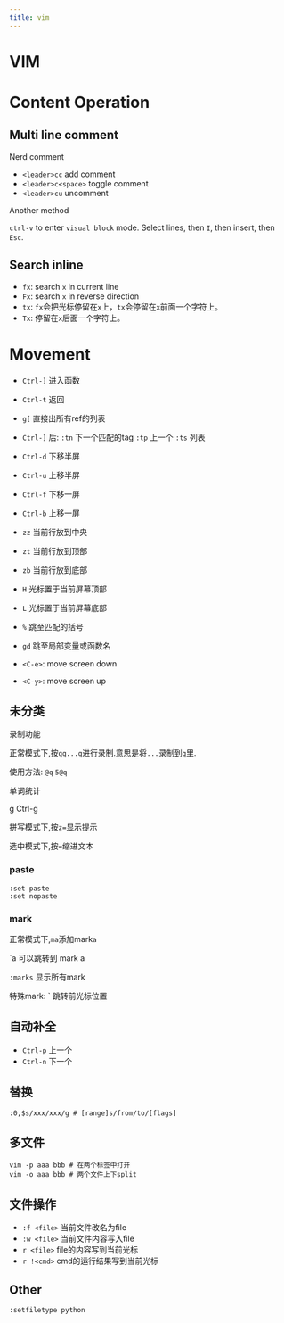 ```yaml
---
title: vim
---
```


# VIM

# Content Operation

## Multi line comment

Nerd comment

* `<leader>cc` add comment
* `<leader>c<space>` toggle comment
* `<leader>cu` uncomment

Another method

`ctrl-v` to enter `visual block` mode.
Select lines, then `I`, then insert, then `Esc`.

## Search inline

* `fx`: search `x` in current line
* `Fx`: search `x` in reverse direction
* `tx`: `fx`会把光标停留在`x`上，`tx`会停留在`x`前面一个字符上。
* `Tx`: 停留在`x`后面一个字符上。

# Movement

* `Ctrl-]` 进入函数
* `Ctrl-t` 返回
* `g[` 直接出所有ref的列表
* `Ctrl-]` 后: `:tn` 下一个匹配的tag `:tp` 上一个 `:ts` 列表

* `Ctrl-d` 下移半屏
* `Ctrl-u` 上移半屏
* `Ctrl-f` 下移一屏
* `Ctrl-b` 上移一屏

* `zz` 当前行放到中央
* `zt` 当前行放到顶部
* `zb` 当前行放到底部

* `H` 光标置于当前屏幕顶部
* `L` 光标置于当前屏幕底部

* `%` 跳至匹配的括号
* `gd` 跳至局部变量或函数名

* `<C-e>`: move screen down
* `<C-y>`: move screen up


## 未分类

录制功能

正常模式下,按`qq...q`进行录制.意思是将`...`录制到`q`里.

使用方法:
`@q` `5@q`

单词统计

g Ctrl-g

拼写模式下,按`z=`显示提示

选中模式下,按`=`缩进文本

### paste
```
:set paste
:set nopaste
```

### mark

正常模式下,`ma`添加mark`a`

`a 可以跳转到 mark a

`:marks` 显示所有mark

特殊mark: ` 跳转前光标位置

## 自动补全

* `Ctrl-p` 上一个
* `Ctrl-n` 下一个

## 替换

```
:0,$s/xxx/xxx/g # [range]s/from/to/[flags]
```

## 多文件

```
vim -p aaa bbb # 在两个标签中打开
vim -o aaa bbb # 两个文件上下split
```

## 文件操作

* `:f <file>` 当前文件改名为file
* `:w <file>` 当前文件内容写入file
* `r <file>` file的内容写到当前光标
* `r !<cmd>` cmd的运行结果写到当前光标

## Other
```
:setfiletype python
```
